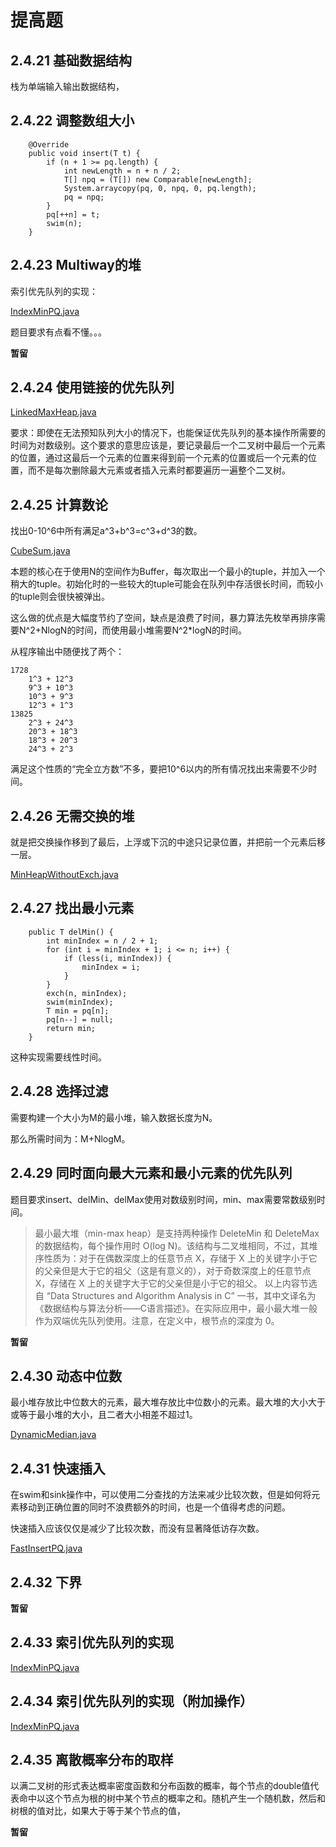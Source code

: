 # 提高题

## 2.4.21 基础数据结构

栈为单端输入输出数据结构，

## 2.4.22 调整数组大小

```
    @Override
    public void insert(T t) {
        if (n + 1 >= pq.length) {
            int newLength = n + n / 2;
            T[] npq = (T[]) new Comparable[newLength];
            System.arraycopy(pq, 0, npq, 0, pq.length);
            pq = npq;
        }
        pq[++n] = t;
        swim(n);
    }
```

## 2.4.23 Multiway的堆

索引优先队列的实现：

[IndexMinPQ.java](https://github.com/Dokyme/algorithms_4th_exercises/blob/master/src/main/java/com/dokyme/alg4/sorting/priorityqueue/IndexMinPQ.java)

题目要求有点看不懂。。。

**暂留**

## 2.4.24 使用链接的优先队列

[LinkedMaxHeap.java](https://github.com/Dokyme/algorithms_4th_exercises/blob/master/src/main/java/com/dokyme/alg4/sorting/priorityqueue/LinkedMaxHeap.java)

要求：即使在无法预知队列大小的情况下，也能保证优先队列的基本操作所需要的时间为对数级别。这个要求的意思应该是，要记录最后一个二叉树中最后一个元素的位置，通过这最后一个元素的位置来得到前一个元素的位置或后一个元素的位置，而不是每次删除最大元素或者插入元素时都要遍历一遍整个二叉树。

## 2.4.25 计算数论

找出0-10^6中所有满足a^3+b^3=c^3+d^3的数。

[CubeSum.java](https://github.com/Dokyme/algorithms_4th_exercises/blob/master/src/main/java/com/dokyme/alg4/sorting/priorityqueue/CubeSum.java)

本题的核心在于使用N的空间作为Buffer，每次取出一个最小的tuple，并加入一个稍大的tuple。初始化时的一些较大的tuple可能会在队列中存活很长时间，而较小的tuple则会很快被弹出。

这么做的优点是大幅度节约了空间，缺点是浪费了时间，暴力算法先枚举再排序需要N^2+NlogN的时间，而使用最小堆需要N^2*logN的时间。

从程序输出中随便找了两个：

```
1728
	1^3 + 12^3
	9^3 + 10^3
	10^3 + 9^3
	12^3 + 1^3
13825
	2^3 + 24^3
	20^3 + 18^3
	18^3 + 20^3
	24^3 + 2^3
```

满足这个性质的“完全立方数”不多，要把10^6以内的所有情况找出来需要不少时间。

## 2.4.26 无需交换的堆

就是把交换操作移到了最后，上浮或下沉的中途只记录位置，并把前一个元素后移一层。

[MinHeapWithoutExch.java](https://github.com/Dokyme/algorithms_4th_exercises/blob/master/src/main/java/com/dokyme/alg4/sorting/priorityqueue/MinHeapWithoutExch.java)

## 2.4.27 找出最小元素

```
    public T delMin() {
        int minIndex = n / 2 + 1;
        for (int i = minIndex + 1; i <= n; i++) {
            if (less(i, minIndex)) {
                minIndex = i;
            }
        }
        exch(n, minIndex);
        swim(minIndex);
        T min = pq[n];
        pq[n--] = null;
        return min;
    }
```

这种实现需要线性时间。

## 2.4.28 选择过滤

需要构建一个大小为M的最小堆，输入数据长度为N。

那么所需时间为：M+NlogM。

## 2.4.29 同时面向最大元素和最小元素的优先队列

题目要求insert、delMin、delMax使用对数级别时间，min、max需要常数级别时间。

>最小最大堆（min-max heap）是支持两种操作 DeleteMin 和 DeleteMax 的数据结构，每个操作用时 O(log N)。该结构与二叉堆相同，不过，其堆序性质为：对于在偶数深度上的任意节点 X，存储于 X 上的关键字小于它的父亲但是大于它的祖父（这是有意义的），对于奇数深度上的任意节点 X，存储在 X 上的关键字大于它的父亲但是小于它的祖父。
>以上内容节选自 “Data Structures and Algorithm Analysis in C” 一书，其中文译名为《数据结构与算法分析——C语言描述》。在实际应用中，最小最大堆一般作为双端优先队列使用。注意，在定义中，根节点的深度为 0。

**暂留**

## 2.4.30 动态中位数

最小堆存放比中位数大的元素，最大堆存放比中位数小的元素。最大堆的大小大于或等于最小堆的大小，且二者大小相差不超过1。

[DynamicMedian.java](https://github.com/Dokyme/algorithms_4th_exercises/blob/master/src/main/java/com/dokyme/alg4/sorting/priorityqueue/DynamicMedian.java)

## 2.4.31 快速插入

在swim和sink操作中，可以使用二分查找的方法来减少比较次数，但是如何将元素移动到正确位置的同时不浪费额外的时间，也是一个值得考虑的问题。

快速插入应该仅仅是减少了比较次数，而没有显著降低访存次数。

[FastInsertPQ.java](https://github.com/Dokyme/algorithms_4th_exercises/blob/master/src/main/java/com/dokyme/alg4/sorting/priorityqueue/FastInsertPQ.java)

## 2.4.32 下界

**暂留**

## 2.4.33 索引优先队列的实现

[IndexMinPQ.java](https://github.com/Dokyme/algorithms_4th_exercises/blob/master/src/main/java/com/dokyme/alg4/sorting/priorityqueue/IndexMinPQ.java)

## 2.4.34 索引优先队列的实现（附加操作）

[IndexMinPQ.java](https://github.com/Dokyme/algorithms_4th_exercises/blob/master/src/main/java/com/dokyme/alg4/sorting/priorityqueue/IndexMinPQ.java)

## 2.4.35 离散概率分布的取样

以满二叉树的形式表达概率密度函数和分布函数的概率，每个节点的double值代表命中以这个节点为根的树中某个节点的概率之和。随机产生一个随机数，然后和树根的值对比，如果大于等于某个节点的值，

**暂留**